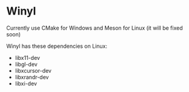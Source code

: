 # Winyl

Currently use CMake for Windows and Meson for Linux (it will be fixed soon)

Winyl has these dependencies on Linux:
- libx11-dev
- libgl-dev
- libxcursor-dev
- libxrandr-dev
- libxi-dev
